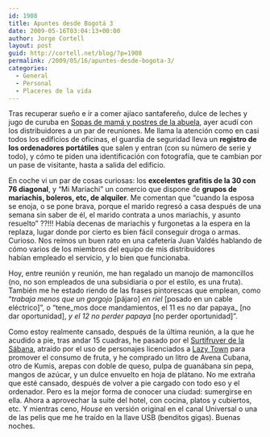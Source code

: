 ```yaml
---
id: 1908
title: Apuntes desde Bogotá 3
date: 2009-05-16T03:04:13+00:00
author: Jorge Cortell
layout: post
guid: http://cortell.net/blog/?p=1908
permalink: /2009/05/16/apuntes-desde-bogota-3/
categories:
  - General
  - Personal
  - Placeres de la vida
---
```

Tras recuperar sueño e ir a comer ajíaco santafereño, dulce de leches y jugo de curuba en <a title="http://www.sopasypostres-mrg.com/" href="http://www.sopasypostres-mrg.com/" target="_blank">Sopas de mamá y postres de la abuela</a>, ayer acudí con los distribuidores a un par de reuniones. Me llama la atención como en casi todos los edificios de oficinas, el guardia de seguridad lleva un **registro de los ordenadores portátiles** que salen y entran (con su número de serie y todo), y cómo te piden una identificación con fotografía, que te cambian por un pase de visitante, hasta a salida del edificio.

En coche vi un par de cosas curiosas: los **excelentes grafitis de la 30 con 76 diagonal**, y &#8220;Mi Mariachi&#8221; un comercio que dispone de **grupos de mariachis, boleros, etc, de alquiler**. Me comentan que &#8220;cuando la esposa se enoja, o se pone brava, porque el marido regresó a casa después de una semana sin saber de él, el marido contrata a unos mariachis, y asunto resuelto&#8221; ??!!! Había decenas de mariachis y furgonetas a la espera en la replaza, lugar donde por cierto es bien fácil conseguir droga o armas. Curioso. Nos reímos un buen rato en una cafetería Juan Valdés hablando de cómo varios de los miembros del equipo de mis distribuidores habían empleado el servicio, y lo bien que funcionaba.

Hoy, entre reunión y reunión, me han regalado un manojo de mamoncillos (no, no son empleados de una subsidiaria o por el estilo, es una fruta). También me he estado riendo de las frases pintorescas que emplean, como &#8220;_trabaja menos que un gorgojo_ [pájaro] _en riel_ [posado en un cable eléctrico]&#8221;, o &#8220;tene_mos doce mandamientos, el 11 es no dar papaya_ [no dar oportunidad], _y el 12 no perder papaya_ [no perder oportunidad]&#8221;.

Como estoy realmente cansado, después de la última reunión, a la que he acudido a pie, tras andar 15 cuadras, he pasado por el <a title="http://www.bogotacompra.com/Bogota/surtifruver-de-la-sabana-c15968.html" href="http://www.bogotacompra.com/Bogota/surtifruver-de-la-sabana-c15968.html" target="_blank">Surtifruver de la Sábana</a>, atraído por el uso de personajes licenciados a <a title="http://www.lazytown.com" href="http://www.lazytown.com" target="_blank">Lazy Town</a> para promover el consumo de fruta, y he comprado un litro de Avena Cubana, otro de Kumis, arepas con doble de queso, pulpa de guanábana sin pepa, mangos de azúcar, y un dulce envuelto en hoja de plátano. No me extraña que esté cansado, después de volver a pie cargado con todo eso y el ordenador. Pero es la mejor forma de conocer una ciudad: sumergirse en ella. Ahora a aprovechar la suite del hotel, con cocina, platos y cubiertos, etc. Y mientras ceno, _House_ en versión original en el canal Universal o una de las pelis que me he traído en la llave USB (benditos gigas). Buenas noches.